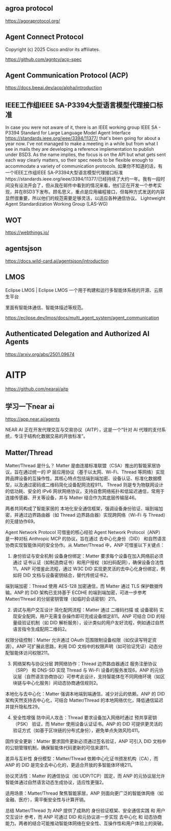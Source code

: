 
## agroa protocol

https://agoraprotocol.org/

## Agent Connect Protocol

Copyright (c) 2025 Cisco and/or its affiliates.

https://github.com/agntcy/acp-spec


## Agent Communication Protocol (ACP) 

https://docs.beeai.dev/acp/alpha/introduction

## IEEE工作组IEEE SA-P3394大型语言模型代理接口标准

In case you were not aware of it, there is an IEEE working group IEEE SA - P3394 Standard for Large Language Model Agent Interface https://standards.ieee.org/ieee/3394/11377/ that's been going for about a year now. I've not managed to make a meeting in a while but from what I see in mails they are developing a reference implementation to publish under BSD3. As the name implies, the focus is on the API but what gets sent each way clearly matters, so their spec needs to be flexible enough to accommodate a variety of communication protocols.
如果你不知道的话，有一个IEEE工作组IEEE SA-P3394大型语言模型代理接口标准https://standards.ieee.org/ieee/3394/11377/已经持续了大约一年。我有一段时间没有设法开会了，但从我在邮件中看到的情况来看，他们正在开发一个参考实现，并在BSD3下发布。顾名思义，重点是应用编程接口，但每种方式发送的内容显然很重要，所以他们的规范需要足够灵活，以适应各种通信协议。
Lightweight Agent Standardization Working Group (LAS-WG)


## WOT

https://webthings.io/

## agentsjson

https://docs.wild-card.ai/agentsjson/introduction

## LMOS

Eclipse LMOS | Eclipse LMOS
一个用于构建和运行多智能体系统的开源、云原生平台

里面有智能体通信、智能体描述等规范。

https://eclipse.dev/lmos/docs/multi_agent_system/agent_communication

## Authenticated Delegation and Authorized AI Agents

https://arxiv.org/abs/2501.09674

# AITP

https://github.com/nearai/aitp


## 学习一下near ai

https://app.near.ai/agents

NEAR AI 正在开发代理交互与交易协议（AITP），这是一个“针对 AI 代理的支付系统，专注于结构化数据交易的开放标准”。


## Matter/Thread

Matter/Thread 是什么？
Matter 是由连接标准联盟（CSA）推出的智能家居协议，旨在通过统一的 IP 层应用协议（基于以太网、Wi-Fi、Thread 等网络）实现跨品牌设备的互操作性。其核心特点包括端到端加密、设备认证、标准化数据模型，以及通过密码或二维码简化设备配网流程911。
Thread 则是专为物联网设计的低功耗、安全的 IPv6 网状网络协议，支持自愈网络拓扑和低延迟通信，常用于连接传感器、开关等设备，并与 Matter 结合作为其底层传输层46。

两者共同构成了智能家居的 本地化安全通信框架，强调设备身份验证、端到端加密，并通过边界路由器（如 Thread 边界路由器）实现跨网络（Wi-Fi 与 Thread）的无缝协作69。

Agent Network Protocol 可借鉴的核心经验
Agent Network Protocol（ANP） 是一种对标 Anthropic MCP 的协议，旨在通过 去中心化身份（DID） 和自然语言协商实现智能体间的安全协作。从 Matter/Thread 中，ANP 可借鉴以下关键点：

1. 身份验证与安全机制
设备身份绑定：Matter 要求每个设备在加入网络前必须通过 证书认证（如制造商证书）和用户授权（如扫码配网），确保设备合法性11。ANP 可借鉴此流程，通过 W3C DID 实现更灵活的去中心化身份绑定，例如将 DID 文档与设备密钥结合，替代传统证书2。

端到端加密：Thread 使用 AES-128 加密通信，而 Matter 通过 TLS 保护数据传输。ANP 的 DID 架构已支持基于 ECDHE 的端到端加密，可进一步参考 Matter/Thread 的分层密钥管理（如临时会话密钥）211。

2. 调试与用户交互设计
简化配网流程：Matter 通过 二维码扫描 或 设备密码 实现安全配网，用户无需复杂操作即可完成设备绑定811。ANP 可结合 DID 的轻量级验证机制（如 DID 解析服务），设计类似的用户友好流程，例如通过自然语言指令生成配网二维码2。

权限分级控制：Matter 允许通过 OAuth 范围限制设备权限（如仅读写特定资源）。ANP 可扩展此思路，利用 DID 文档中的权限声明（如可验证凭证）动态分配智能体访问权限211。

3. 网络架构与协议分层
跨网络协作：Thread 边界路由器通过 服务注册协议（SRP） 和 DNS-SD 实现 Thread 与 Wi-Fi 设备的服务发现6。ANP 的元协议层（自然语言协商协议）可参考此设计，支持智能体在不同网络环境（如区块链与中心化服务）间动态协商通信规则2。

本地化与去中心化：Matter 强调本地端到端通信，减少对云的依赖。ANP 的 DID 架构天然支持去中心化，可结合 Matter/Thread 的本地网络优化，降低通信延迟并提升隐私性29。

4. 安全性增强
防中间人攻击：Thread 要求设备加入网络时通过 预共享密钥（PSK） 验证，而 Matter 使用设备认证证书。ANP 的 DID 可提供更灵活的验证方式（如基于区块链的分布式身份），避免单点失效风险411。

固件安全更新：Matter 要求固件更新必须通过签名验证，ANP 可引入 DID 文档中的公钥管理机制，确保智能体代码更新的可信来源11。

差异与互补性
身份模型：Matter/Thread 依赖中心化证书颁发机构（CA），而 ANP 的 DID 是完全去中心化的，更适合开放的多智能体环境211。

协议灵活性：Matter 的通信协议（如 UDP/TCP）固定，而 ANP 的元协议层允许智能体通过自然语言动态生成协议，适应性更强2。

适用场景：Matter/Thread 聚焦智能家居，ANP 则面向更广泛的智能体网络（如金融、医疗），需平衡安全性与计算开销。

总结
Matter/Thread 为 ANP 提供了成熟的 身份验证框架、安全通信实践 和 用户交互设计 参考，而 ANP 可通过 DID 和元协议进一步实现 去中心化 和 动态协商能力。两者的结合可能推动智能体网络在安全性、互操作性和用户体验上的突破。



